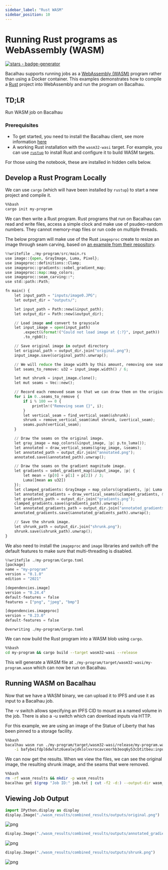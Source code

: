 ```yaml
---
sidebar_label: "Rust WASM"
sidebar_position: 10
---
```

# Running Rust programs as WebAssembly (WASM)


[![stars - badge-generator](https://img.shields.io/github/stars/bacalhau-project/bacalhau?style=social)](https://github.com/bacalhau-project/bacalhau)

Bacalhau supports running jobs as a [WebAssembly (WASM)](https://webassembly.org/) program rather than using a Docker container. This examples demonstrates how to compile a [Rust](https://www.rust-lang.org/) project into WebAssembly and run the program on Bacalhau.

## TD;LR
Run WASM job on Bacalhau

### Prerequisites

* To get started, you need to install the Bacalhau client, see more information [here](https://docs.bacalhau.org/getting-started/installation)
* A working Rust installation with the `wasm32-wasi` target. For example, you can use [`rustup`](https://rustup.rs/) to install Rust and configure it to build WASM targets.

For those using the notebook, these are installed in hidden cells below.

## Develop a Rust Program Locally

We can use `cargo` (which will have been installed by `rustup`) to start a new project and compile it. 


```bash
%%bash
cargo init my-program
```

We can then write a Rust program. Rust programs that run on Bacalhau can read and write files, access a simple clock and make use of psudeo-random numbers. They cannot memory-map files or run code on multiple threads.

The below program will make use of the Rust `imageproc` create to resize an image through seam carving, based on [an example from their repository](https://github.com/image-rs/imageproc/blob/master/examples/seam_carving.rs).


```python
%%writefile ./my-program/src/main.rs 
use image::{open, GrayImage, Luma, Pixel};
use imageproc::definitions::Clamp;
use imageproc::gradients::sobel_gradient_map;
use imageproc::map::map_colors;
use imageproc::seam_carving::*;
use std::path::Path;

fn main() {
    let input_path = "inputs/image0.JPG";
    let output_dir = "outputs/";

    let input_path = Path::new(&input_path);
    let output_dir = Path::new(&output_dir);

    // Load image and convert to grayscale
    let input_image = open(input_path)
        .expect(&format!("Could not load image at {:?}", input_path))
        .to_rgb8();

    // Save original image in output directory
    let original_path = output_dir.join("original.png");
    input_image.save(&original_path).unwrap();

    // We will reduce the image width by this amount, removing one seam at a time.
    let seams_to_remove: u32 = input_image.width() / 6;

    let mut shrunk = input_image.clone();
    let mut seams = Vec::new();

    // Record each removed seam so that we can draw them on the original image later.
    for i in 0..seams_to_remove {
        if i % 100 == 0 {
            println!("Removing seam {}", i);
        }        
        let vertical_seam = find_vertical_seam(&shrunk);
        shrunk = remove_vertical_seam(&mut shrunk, &vertical_seam);
        seams.push(vertical_seam);
    }

    // Draw the seams on the original image.
    let gray_image = map_colors(&input_image, |p| p.to_luma());
    let annotated = draw_vertical_seams(&gray_image, &seams);
    let annotated_path = output_dir.join("annotated.png");
    annotated.save(&annotated_path).unwrap();

    // Draw the seams on the gradient magnitude image.
    let gradients = sobel_gradient_map(&input_image, |p| {
        let mean = (p[0] + p[1] + p[2]) / 3;
        Luma([mean as u32])
    });
    let clamped_gradients: GrayImage = map_colors(&gradients, |p| Luma([Clamp::clamp(p[0])]));
    let annotated_gradients = draw_vertical_seams(&clamped_gradients, &seams);
    let gradients_path = output_dir.join("gradients.png");
    clamped_gradients.save(&gradients_path).unwrap();
    let annotated_gradients_path = output_dir.join("annotated_gradients.png");
    annotated_gradients.save(&annotated_gradients_path).unwrap();

    // Save the shrunk image.
    let shrunk_path = output_dir.join("shrunk.png");
    shrunk.save(&shrunk_path).unwrap();
}
```

We also need to install the `imageproc` and `image` libraries and switch off the default features to make sure that multi-threading is disabled.


```python
%%writefile ./my-program/Cargo.toml
[package]
name = "my-program"
version = "0.1.0"
edition = "2021"

[dependencies.image]
version = "0.24.4"
default-features = false
features = ["png", "jpeg", "bmp"]

[dependencies.imageproc]
version = "0.23.0"
default-features = false
```

    Overwriting ./my-program/Cargo.toml


We can now build the Rust program into a WASM blob using `cargo`.


```bash
%%bash
cd my-program && cargo build --target wasm32-wasi --release
```

This will generate a WASM file at `./my-program/target/wasm32-wasi/my-program.wasm` which can now be run on Bacalhau.

## Running WASM on Bacalhau
Now that we have a WASM binary, we can upload it to IPFS and use it as input to a Bacalhau job.

The -v switch allows specifying an IPFS CID to mount as a named volume in the job. There is also a -u switch which can download inputs via HTTP.

For this example, we are using an image of the Statue of Liberty that has been pinned to a storage facility.


```bash
%%bash
bacalhau wasm run ./my-program/target/wasm32-wasi/release/my-program.wasm _start \
    -i bafybeifdpl6dw7atz6uealwjdklolvxrocavceorhb3eoq6y53cbtitbeu:inputs | tee job.txt
```

We can now get the results. When we view the files, we can see the original image, the resulting shrunk image, and the seams that were removed.


```bash
%%bash
rm -rf wasm_results && mkdir -p wasm_results
bacalhau get $(grep "Job ID:" job.txt | cut -f2 -d:) --output-dir wasm_results
```

## Viewing Job Output


```python
import IPython.display as display
display.Image("./wasm_results/combined_results/outputs/original.png")
```




    
![png](index_files/index_17_0.png)
    




```python
display.Image("./wasm_results/combined_results/outputs/annotated_gradients.png")
```




    
![png](index_files/index_18_0.png)
    




```python
display.Image("./wasm_results/combined_results/outputs/shrunk.png")
```




    
![png](index_files/index_19_0.png)
    


